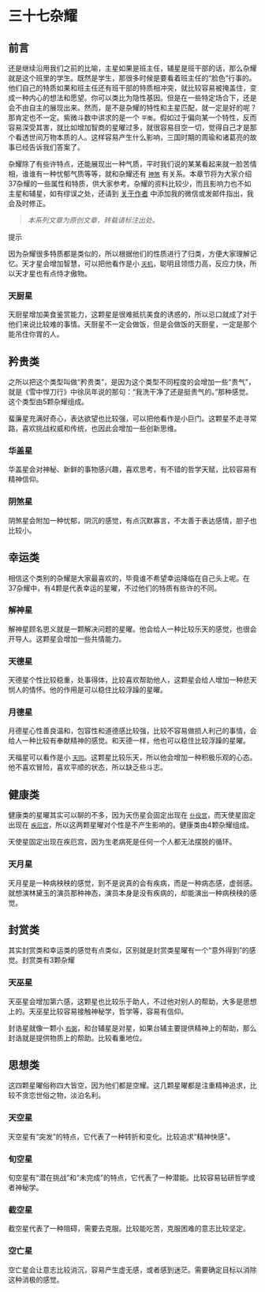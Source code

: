 # 三十七杂耀


## 前言

还是继续沿用我们之前的比喻，主星如果是班主任，辅星是班干部的话，那么杂耀就是这个班里的学生。既然是学生，那很多时候是要看着班主任的“脸色”行事的。他们自己的特质如果和班主任还有班干部的特质相冲突，就比较容易被掩盖住，变成一种内心的想法和愿望。你可以类比为隐性基因。但是在一些特定场合下，还是会不由自主的展现出来。然而，是不是杂耀的特性和主星匹配，就一定是好的呢？那肯定也不一定。紫微斗数中讲求的是一个 `平衡`。假如过于偏向某一个特性，反而容易深受其害，就比如增加智商的星曜过多，就很容易目空一切，觉得自己才是那个看透世间万物本质的人。这样容易产生什么影响，三国时期的周瑜和诸葛亮的故事已经告诉我们答案了。

杂耀除了有些许特点，还能展现出一种气质，平时我们说的某某看起来就一脸苦情相，谁谁有一种忧郁气质等等，就和杂耀还有 [`神煞`](./dec-star.md) 有关系。本章节将为大家介绍37杂耀的一些属性和特质，供大家参考。杂耀的资料比较少，而且影响力也不如主星和辅星，如有缪误之处，还请到 [关于作者](./../about.md) 中添加我的微信或发邮件指出，我会及时修正。

> *本系列文章为原创文章，转载请标注出处。*

提示

因为杂耀很多特质都是类似的，所以根据他们的性质进行了归类，方便大家理解记忆。天才星会增加智慧，可以把他看作是小 [`天机`](./major-star.md#天机星)，聪明且领悟力高，反应力快，所以天才星也有点恃才傲物。


### 天厨星

天厨星增加美食鉴赏能力，这颗星是很难抵抗美食的诱惑的，所以忌口就成了对于他们来说比较难的事情。天厨星不一定会做饭，但是会做饭的天厨星，一定是那个能吊住你胃的人。


## 矜贵类

之所以把这个类型叫做“矜贵类”，是因为这个类型不同程度的会增加一些“贵气”，就是《雪中悍刀行》中徐凤年说的那句：“我洗干净了还是挺贵气的。”那种感觉。这个类型由5颗杂耀组成。

蜚廉星充满好奇心，表达欲望也比较强，可以把他看作是小巨门。这颗星不走寻常路，喜欢挑战权威和传统，也因此会增加一些创新思维。


### 华盖星

华盖星会对神秘、新鲜的事物感兴趣，喜欢思考，有不错的哲学天赋，比较容易有精神信仰。


### 阴煞星

阴煞星会附加一种忧郁，阴沉的感觉，有点沉默寡言，不太善于表达感情，胆子也比较小。


## 幸运类

相信这个类别的杂耀是大家最喜欢的，毕竟谁不希望幸运降临在自己头上呢。在37杂耀中，有4颗是代表幸运的星曜，不过他们的特质有些许的不同。


### 解神星

解神星顾名思义就是一颗解决问题的星曜。他会给人一种比较乐天的感觉，也很会开导人。这颗星会增加一些共情能力。


### 天德星

天德星个性比较稳重，处事得体，比较喜欢帮助他人，这颗星会给人增加一种悲天悯人的情怀。他的作用是可以稳住比较浮躁的星曜。


### 月德星

月德星心性善良温和，包容性和道德感比较强，比较不容易做损人利己的事情，会给人一种比较有奉献精神的感觉。和天德一样，他也可以稳住比较浮躁的星曜。

天福星可以看作是小 [`天同`](./major-star.md#天同星)。这颗星比较乐天，所以他会增加一种积极乐观的心态。他不喜欢冒险，喜欢平顺的状态，所以缺乏些斗志。


## 健康类

健康类的星曜其实可以聊的不多，因为天伤星会固定出现在 [`仆役宫`](./palace.md#仆役宫)，而天使星固定出现在 [`疾厄宫`](./palace.md#疾厄宫)，所以这两颗星曜对个性是不产生影响的。健康类由4颗杂耀组成。

天使星固定出现在疾厄宫，因为生老病死是任何一个人都无法摆脱的循环。


### 天月星

天月星是一种病秧秧的感觉，到不是说真的会有疾病，而是一种病态感，虚弱感。就想演林黛玉的演员那种神态，演员本身是没有疾病的，却能演出一种病秧秧的感觉。


## 封赏类

其实封赏类和幸运类的感觉有点类似，区别就是封赏类星曜有一个“意外得到”的感觉。封赏类有3颗杂耀


### 天巫星

天巫星会增加第六感，这颗星也比较乐于助人，不过他对别人的帮助，大多是思想上的。天巫星比较容易接触神秘学，哲学等，容易有信仰。

封诰星就像一颗小 [`右弼`](./minor-star.md#右弼星)，和台辅星是对星，如果台辅主要提供精神上的帮助，那么封诰就是提供物质上的帮助。比较看重地位。


## 思想类

这四颗星曜俗称四大皆空，因为他们都是空耀。这几颗星曜都是注重精神追求，比较不贪恋世俗之物，淡泊名利。


### 天空星

天空星有“突发”的特点，它代表了一种转折和变化。比较追求“精神快感”。


### 旬空星

旬空星有“潜在挑战”和“未完成”的特点，它代表了一种潜能。比较容易钻研哲学或者神秘学。


### 截空星

截空星代表了一种阻碍，需要去克服。比较能吃苦，克服困难的意志比较坚定。


### 空亡星

空亡星会让意志比较消沉，容易产生虚无感，或者感到迷茫。需要确定目标以消除这种消极的感觉。
